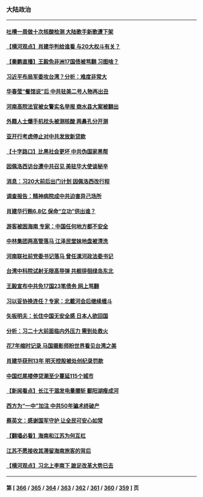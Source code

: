 ### 大陆政治
---
#### [吐槽一周做十次核酸检测 大陆歌手新歌遭下架](../../pages/ncid277/n13806220.md) 
#### [【横河观点】肖建华判给谁看 与20大权斗有关？](../../pages/ncid277/n13806293.md) 
#### [【秦鹏直播】王毅免非洲17国债被骂翻 习图啥？](../../pages/ncid277/n13806277.md) 
#### [习近平布局军委攻台湾？分析：难度非常大](../../pages/ncid277/n13806179.md) 
#### [华春莹“餐馆说”后 中共驻美二号人物再出丑](../../pages/ncid277/n13806258.md) 
#### [河南高院法官被女警实名举报 商水县大案被翻出](../../pages/ncid277/n13806231.md) 
#### [外籍人士爆手机枕头被测核酸 两鼻孔分开测](../../pages/ncid277/n13806218.md) 
#### [亚开行考虑停止对中共发放新贷款](../../pages/ncid277/n13806217.md) 
#### [【十字路口】比黑社会更坏 中共伪国家黑帮](../../pages/ncid277/n13806056.md) 
#### [因佩洛西访台遭中共召见 美驻华大使谈秘辛](../../pages/ncid277/n13806176.md) 
#### [消息：习20大前后出门计划 因佩洛西改行程](../../pages/ncid277/n13806160.md) 
#### [调查报告：精神病院成中共迫害异己场所](../../pages/ncid277/n13806163.md) 
#### [肖建华行贿6.8亿 保命“立功”供出谁？](../../pages/ncid277/n13806110.md) 
#### [游客被困海南 专家：中国任何地方都不安全](../../pages/ncid277/n13806070.md) 
#### [中林集团两高管落马 江泽民堂妹地盘被清洗](../../pages/ncid277/n13806113.md) 
#### [河南联社前党委书记落马 曾任漯河政法委书记](../../pages/ncid277/n13805740.md) 
#### [台湾中科院试射无限高导弹 共舰徘徊绿岛东北](../../pages/ncid277/n13805962.md) 
#### [王毅宣布中共免17国23笔债务 网上骂翻](../../pages/ncid277/n13805917.md) 
#### [习以妥协换连任？专家：北戴河会后继续缠斗](../../pages/ncid277/n13805861.md) 
#### [矢板明夫：长住中国无安全感 日本人欲回国](../../pages/ncid277/n13805887.md) 
#### [分析：习二十大前面临内外压力 需到处救火](../../pages/ncid277/n13805569.md) 
#### [花7年缩时记录 马国摄影师盼世界看见台湾之美](../../pages/ncid277/n13805866.md) 
#### [肖建华获刑13年 明天控股被处创纪录罚款](../../pages/ncid277/n13805882.md) 
#### [中国烂尾楼停贷潮至少蔓延115个城市](../../pages/ncid277/n13805842.md) 
#### [【新闻看点】长江干涸发电量腰斩 鄱阳湖瘦成河](../../pages/ncid277/n13805563.md) 
#### [西方为“一中”加注 中共50年骗术终破产](../../pages/ncid277/n13805808.md) 
#### [蔡英文：感谢国军守护 让全民可安心如常](../../pages/ncid277/n13805682.md) 
#### [【翻墙必看】海南和江苏为何互杠](../../pages/ncid277/n13805705.md) 
#### [江苏不愿接收其滞留海南旅客的背后](../../pages/ncid277/n13805654.md) 
#### [【横河观点】习北上李南下 跛足改革大势已去](../../pages/ncid277/n13805568.md) 

---
#### 第 [ [366](./366.md) / [365](./365.md) / [364](./364.md) / [363](./363.md) / [362](./362.md) / [361](./361.md) / [360](./360.md) / [359](./359.md) ] 页
